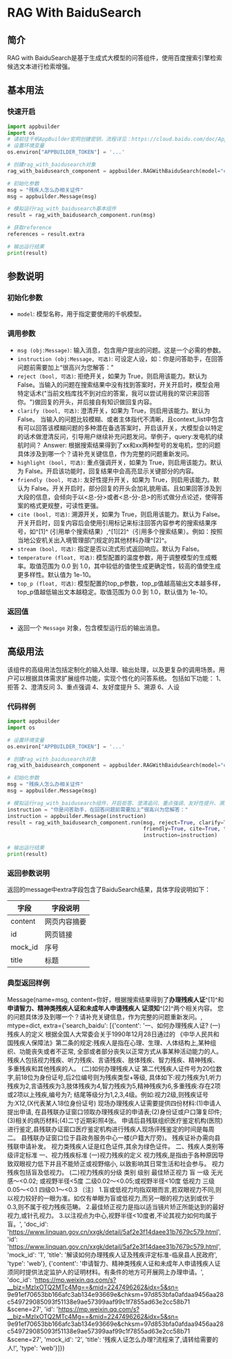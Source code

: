 # RAG With BaiduSearch

## 简介
RAG with BaiduSearch是基于生成式大模型的问答组件，使用百度搜索引擎检索候选文本进行检索增强。

## 基本用法

### 快速开启

```python
import appbuilder
import os
# 请前往千帆AppBuilder官网创建密钥，流程详见：https://cloud.baidu.com/doc/AppBuilder/s/Olq6grrt6#1%E3%80%81%E5%88%9B%E5%BB%BA%E5%AF%86%E9%92%A5
# 设置环境变量
os.environ["APPBUILDER_TOKEN"] = '...'

# 创建rag_with_baidusearch对象
rag_with_baidusearch_component = appbuilder.RAGWithBaiduSearch(model="eb-turbo-appbuilder")

# 初始化参数
msg = "残疾人怎么办相关证件"
msg = appbuilder.Message(msg)

# 模拟运行rag_with_baidusearch基本组件
result = rag_with_baidusearch_component.run(msg)

# 获取reference
references = result.extra

# 输出运行结果
print(result)
```




## 参数说明

### 初始化参数
- `model`: 模型名称，用于指定要使用的千帆模型。

### 调用参数

- `msg (obj:Message)`: 输入消息，包含用户提出的问题。这是一个必需的参数。
- `instruction (obj:Message, 可选)`: 可设定人设，如：你是问答助手，在回答问题前需要加上“很高兴为您解答：”
- `reject (bool, 可选)`: 拒绝开关，如果为 True，则启用该能力。默认为 False。当输入的问题在搜索结果中没有找到答案时，开关开启时，模型会用特定话术("当前文档库找不到对应的答案，我可以尝试用我的常识来回答你。")做回复的开头，并后接自有知识做回复内容。
- `clarify (bool, 可选)`: 澄清开关，如果为 True，则启用该能力。默认为 False。 当输入的问题比较模糊、或者主体指代不清晰，且context_list中包含有可以回答该模糊问题的多种潜在备选答案时，开启该开关，大模型会以特定的话术做澄清反问，引导用户继续补充问题发问。举例子，query:发电机的续航时间？ Answer: 根据搜索结果得到了xx和xx两种型号的发电机，您的问题具体涉及到哪一个？请补充关键信息，作为完整的问题重新发问。
- `highlight (bool, 可选)`: 重点强调开关，如果为 True，则启用该能力。默认为 False。开启该功能时，回复结果中会高亮显示关键部分的内容。
- `friendly (bool, 可选)`: 友好性提升开关，如果为 True，则启用该能力。默认为 False。开关开启时，部分回复的开头会加礼貌用语。且如果回答涉及到大段的信息，会倾向于以<总-分>或者<总-分-总>的形式做分点论述，使得答案的格式更规整，可读性更强。
- `cite (bool, 可选)`: 溯源开关，如果为 True，则启用该能力。默认为 False。开关开启时，回复内容后会使用引用标记来标注回答内容参考的搜索结果序号，如^[1]^ (引用单个搜索结果）,^[1][2]^（引用多个搜索结果）。例如：按照当地公安机关出入境管理部门规定的其他材料办理^[2]^。
- `stream (bool, 可选)`: 指定是否以流式形式返回响应。默认为 False。
- `temperature (float, 可选)`: 模型配置的温度参数，用于调整模型的生成概率。取值范围为 0.0 到 1.0，其中较低的值使生成更确定性，较高的值使生成更多样性。默认值为 1e-10。
- `top_p (float, 可选)`: 模型配置的top_p参数，top_p值越高输出文本越多样，top_p值越低输出文本越稳定。取值范围为 0.0 到 1.0，默认值为 1e-10。


### 返回值
- 返回一个 `Message` 对象，包含模型运行后的输出消息。


## 高级用法
该组件的高级用法包括定制化的输入处理、输出处理，以及更复杂的调用场景。用户可以根据具体需求扩展组件功能，实现个性化的问答系统。
包括如下功能：
1、拒答
2、澄清反问
3、重点强调
4、友好度提升
5、溯源
6、人设


### 代码样例

```python
import appbuilder
import os

# 设置环境变量
os.environ["APPBUILDER_TOKEN"] = '...'

# 创建rag_with_baidusearch对象
rag_with_baidusearch_component = appbuilder.RAGWithBaiduSearch(model="eb-turbo-appbuilder")

# 初始化参数
msg = "残疾人怎么办相关证件"
msg = appbuilder.Message(msg)

# 模拟运行rag_with_baidusearch组件，开启拒答、澄清追问、重点强调、友好性提升、溯源能力、人设六个功能
instruction = "你是问答助手，在回答问题前需要加上“很高兴为您解答："
instruction = appbuilder.Message(instruction)
result = rag_with_baidusearch_component.run(msg, reject=True, clarify=True, highlight=True,
                                            friendly=True, cite=True, temperature=0.5, stream=False,
                                            instruction=instruction)

# 输出运行结果
print(result)
```

### 返回参数说明

返回的message中extra字段包含了BaiduSearch结果，具体字段说明如下：

| 字段      | 字段说明   |
|---------|--------|
| content | 网页内容摘要 |
| id      | 网页链接   |
| mock_id | 序号     |
| title   | 标题     |


### 典型返回样例
Message(name=msg, content=你好，根据搜索结果得到了**办理残疾人证**^[1]^和**申请智力、精神类残疾人证和未成年人申请残疾人
证须知**^[2]^两个相关内容。 您的问题具体涉及到哪一个？请补充关键信息，作为完整的问题重新发问。, mtype=dict, 
extra={'search_baidu': [{'content': '一、如何办理残疾人证? (一)残疾人的定义 根据全国人大常委会关于1990年12月28日通过的
《中华人民共和国残疾人保障法》第二条的规定:残疾人是指在心理、生理、人体结构上,某种组织、功能丧失或者不正常,
全部或者部分丧失以正常方式从事某种活动能力的人。 残疾人包括视力残疾、听力残疾、言语残疾、肢体残疾、智力残疾、精神残疾、
多重残疾和其他残疾的人。 (二)如何办理残疾人证 第二代残疾人证件号为20位数字,前18位为身份证号,后2位编号则为残疾类型+等级,
具体如下:视力残疾为1,听力残疾为2,言语残疾为3,肢体残疾为4,智力残疾为5,精神残疾为6,多重残疾:存在2项或2项以上残疾,编号为7;
结尾等级分为1,2,3,4级。例如:视力2级,则残疾证号为:X12,(X代表某人18位身份证号) 现场办理残疾人证需要提供四份材料:(1)申请人提出申请,
在县残联办证窗口领取办理残疾证的申请表;(2)身份证或户口簿复印件;(3)相关的病历材料;(4)二寸近期彩照4张。 
申请后县残联组织医疗鉴定机构(医院)进行鉴定,县残联办证窗口医疗鉴定机构进行残疾人现场评残鉴定的时间是每周二。
县残联办证窗口位于县政务服务中心一楼(户籍大厅旁)。 残疾证补办需向县残联申请补发。 视力类残疾人证是红色证件,其余为绿色证件。 
二、残疾人类别等级评定标准 一、视力残疾标准 (一)视力残疾的定义 视力残疾,是指由于各种原因导致双眼视力低下并且不能矫正或视野缩小,
以致影响其日常生活和社会参与。 视力残疾包括盲及低视力。 (二)视力残疾的分级 类别 级别 最佳矫正视力 盲 一级 无光感～<0.02;
或视野半径<5度 二级0.02～<0.05;或视野半径<10度 低视力 三级 0.05～<0.1 四级0.1～<0.3 〔注〕 
1.盲或低视力均指双眼而言,若双眼视力不同,则以视力较好的一眼为准。如仅有单眼为盲或低视力,而另一眼的视力达到或优于0.3,则不属于视力残疾范畴。 
2.最佳矫正视力是指以适当镜片矫正所能达到的最好视力,或针孔视力。 3.以注视点为中心,视野半径<10度者,不论其视力如何均属于盲。', 
'doc_id': 'https://www.linquan.gov.cn/xxgk/detail/5af2e3f14daee31b7679c579.html', 
'id': 'https://www.linquan.gov.cn/xxgk/detail/5af2e3f14daee31b7679c579.html', 'mock_id': '1', 
'title': '解读如何办理残疾人证及残疾评定标准-临泉县人民政府', 'type': 'web'}, 
{'content': '申请智力、精神类残疾人证和未成年人申请残疾人证须同时提供法定监护人的证明材料。有条件的地方可开展网上办理申请。', 
'doc_id': 'https://mp.weixin.qq.com/s?__biz=MzIxOTQ2MTc4Mg==&mid=2247496262&idx=5&sn=
9e91ef70653bb166afc3ab134e93669e&chksm=97d853bfa0afdaa9456aa28c549729085093f51138e9ae57399aaf99c1f7855ad63e2cc58b71
&scene=27', 'id': 'https://mp.weixin.qq.com/s?__biz=MzIxOTQ2MTc4Mg==&mid=2247496262&idx=5&sn=
9e91ef70653bb166afc3ab134e93669e&chksm=97d853bfa0afdaa9456aa28c549729085093f51138e9ae57399aaf99c1f7855ad63e2cc58b71
&scene=27', 'mock_id': '2', 'title': '残疾人证怎么办理?流程来了,请转给需要的人!', 'type': 'web'}]})



